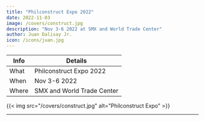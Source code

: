 ```yaml
---
title: "Philconstruct Expo 2022"
date: 2022-11-03
image: /covers/construct.jpg
description: "Nov 3-6 2022 at SMX and World Trade Center"
author: Juan Dalisay Jr.
icon: /icons/juan.jpg
---
```



Info | Details 
--- | ---
What | Philconstruct Expo 2022
When | Nov 3-6 2022
Where | SMX and World Trade Center

{{< img src="/covers/construct.jpg" alt="Philconstruct Expo" >}}

---

